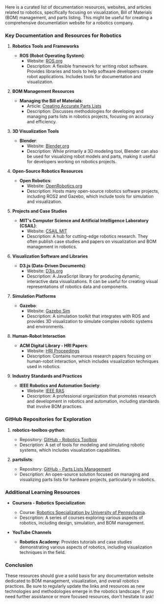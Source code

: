Here is a curated list of documentation resources, websites, and articles related to robotics, specifically focusing on visualization, Bill of Materials (BOM) management, and parts listing. This might be useful for creating a comprehensive documentation website for a robotics company.

### Key Documentation and Resources for Robotics

1. **Robotics Tools and Frameworks**
   - **ROS (Robot Operating System)**:
     - Website: [ROS.org](https://www.ros.org/)
     - Description: A flexible framework for writing robot software. Provides libraries and tools to help software developers create robot applications. Includes tools for documentation and visualization.

2. **BOM Management Resources**
   - **Managing the Bill of Materials**:
     - Article: [Creating Accurate Parts Lists](https://observablehq.com/framework/bill-of-materials-bom-management--creating-accurate-parts-lists.md)
     - Description: Discusses methodologies for developing and managing parts lists in robotics projects, focusing on accuracy and efficiency.

3. **3D Visualization Tools**
   - **Blender**:
     - Website: [Blender.org](https://www.blender.org/)
     - Description: While primarily a 3D modeling tool, Blender can also be used for visualizing robot models and parts, making it useful for developers working on robotics projects.

4. **Open-Source Robotics Resources**
   - **Open Robotics**:
     - Website: [OpenRobotics.org](https://openrobotics.org/)
     - Description: Hosts many open-source robotics software projects, including ROS2 and Gazebo, which include tools for simulation and visualization.

5. **Projects and Case Studies**
   - **MIT's Computer Science and Artificial Intelligence Laboratory (CSAIL)**:
     - Website: [CSAIL MIT](https://www.csail.mit.edu/)
     - Description: A hub for cutting-edge robotics research. They often publish case studies and papers on visualization and BOM management in robotics.

6. **Visualization Software and Libraries**
   - **D3.js (Data-Driven Documents)**:
     - Website: [D3js.org](https://d3js.org/)
     - Description: A JavaScript library for producing dynamic, interactive data visualizations. It can be useful for creating visual representations of robotics data and components.

7. **Simulation Platforms**
   - **Gazebo**:
     - Website: [Gazebo Sim](http://gazebosim.org/)
     - Description: A simulation toolkit that integrates with ROS and provides 3D visualization to simulate complex robotic systems and environments.

8. **Human-Robot Interaction**
   - **ACM Digital Library - HRI Papers**:
     - Website: [HRI Proceedings](https://dl.acm.org/conference/hri)
     - Description: Contains numerous research papers focusing on human-robot interaction, which includes visualization techniques used in robotics.

9. **Industry Standards and Practices**
   - **IEEE Robotics and Automation Society**:
     - Website: [IEEE RAS](https://www.ieee-ras.org/)
     - Description: A professional organization that promotes research and development in robotics and automation, including standards that involve BOM practices.

### GitHub Repositories for Exploration

1. **robotics-toolbox-python**:
   - Repository: [GitHub - Robotics Toolbox](https://github.com/petercorke/robotics-toolbox-python)
   - Description: A set of tools for modeling and simulating robotic systems, which includes visualization capabilities.

2. **partslists**:
   - Repository: [GitHub - Parts Lists Management](https://github.com/your_username/partslists)
   - Description: An open-source solution focused on managing and visualizing parts lists for hardware projects, particularly in robotics.

### Additional Learning Resources

- **Coursera - Robotics Specialization**:
  - Course: [Robotics Specialization by University of Pennsylvania](https://www.coursera.org/specializations/robotics).
  - Description: A series of courses exploring various aspects of robotics, including design, simulation, and BOM management.
  
- **YouTube Channels**
  - **Robotics Academy**: Provides tutorials and case studies demonstrating various aspects of robotics, including visualization techniques in the field.

### Conclusion

These resources should give a solid basis for any documentation website dedicated to BOM management, visualization, and overall robotics practices. Be sure to regularly update the links and resources as new technologies and methodologies emerge in the robotics landscape. If you need further assistance or more focused resources, don't hesitate to ask!